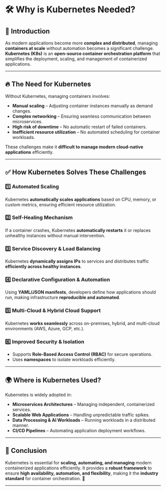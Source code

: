# 🛠️ Why is Kubernetes Needed?

## 🚀 Introduction

As modern applications become more **complex and distributed**, managing **containers at scale** without automation becomes a significant challenge. **Kubernetes (K8s)** is an **open-source container orchestration platform** that simplifies the deployment, scaling, and management of containerized applications.

---

## 🔥 The Need for Kubernetes

Without Kubernetes, managing containers involves:

- **Manual scaling** – Adjusting container instances manually as demand changes.
- **Complex networking** – Ensuring seamless communication between microservices.
- **High risk of downtime** – No automatic restart of failed containers.
- **Inefficient resource utilization** – No automated scheduling for container workloads.

These challenges make it **difficult to manage modern cloud-native applications** efficiently.

---

## ✅ How Kubernetes Solves These Challenges

### **1️⃣ Automated Scaling**

Kubernetes **automatically scales applications** based on CPU, memory, or custom metrics, ensuring efficient resource utilization.

### **2️⃣ Self-Healing Mechanism**

If a container crashes, Kubernetes **automatically restarts** it or replaces unhealthy instances without manual intervention.

### **3️⃣ Service Discovery & Load Balancing**

Kubernetes **dynamically assigns IPs** to services and distributes traffic **efficiently across healthy instances**.

### **4️⃣ Declarative Configuration & Automation**

Using **YAML/JSON manifests**, developers define how applications should run, making infrastructure **reproducible and automated**.

### **5️⃣ Multi-Cloud & Hybrid Cloud Support**

Kubernetes **works seamlessly** across on-premises, hybrid, and multi-cloud environments (AWS, Azure, GCP, etc.).

### **6️⃣ Improved Security & Isolation**

- Supports **Role-Based Access Control (RBAC)** for secure operations.
- Uses **namespaces** to isolate workloads efficiently.

---

## 🌍 **Where is Kubernetes Used?**

Kubernetes is widely adopted in:

- **Microservices Architectures** – Managing independent, containerized services.
- **Scalable Web Applications** – Handling unpredictable traffic spikes.
- **Data Processing & AI Workloads** – Running workloads in a distributed manner.
- **CI/CD Pipelines** – Automating application deployment workflows.

---

## 🎯 **Conclusion**

Kubernetes is essential for **scaling, automating, and managing** modern containerized applications efficiently. It provides a **robust framework** to ensure **high availability, automation, and flexibility**, making it the **industry standard** for container orchestration. 🚀

---
